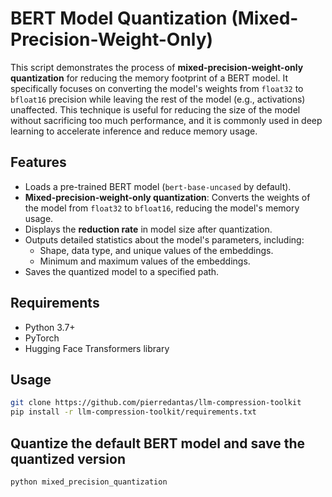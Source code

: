 # BERT Model Quantization (Mixed-Precision-Weight-Only)

This script demonstrates the process of **mixed-precision-weight-only quantization** for reducing the memory footprint of a BERT model. It specifically focuses on converting the model's weights from `float32` to `bfloat16` precision while leaving the rest of the model (e.g., activations) unaffected. This technique is useful for reducing the size of the model without sacrificing too much performance, and it is commonly used in deep learning to accelerate inference and reduce memory usage.

## Features

- Loads a pre-trained BERT model (`bert-base-uncased` by default).
- **Mixed-precision-weight-only quantization**: Converts the weights of the model from `float32` to `bfloat16`, reducing the model's memory usage.
- Displays the **reduction rate** in model size after quantization.
- Outputs detailed statistics about the model's parameters, including:
  - Shape, data type, and unique values of the embeddings.
  - Minimum and maximum values of the embeddings.
- Saves the quantized model to a specified path.

## Requirements

- Python 3.7+
- PyTorch
- Hugging Face Transformers library

## Usage
```bash
git clone https://github.com/pierredantas/llm-compression-toolkit
pip install -r llm-compression-toolkit/requirements.txt
```
## Quantize the default BERT model and save the quantized version
```bash
python mixed_precision_quantization
```
